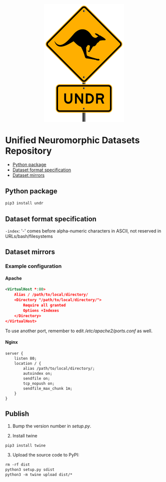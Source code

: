 <p align="center">
    <img src="https://raw.githubusercontent.com/neuromorphicsystems/undr/main/undr.png" width="256">
</p>

# Unified Neuromorphic Datasets Repository

- [Python package](#python-package)
- [Dataset format specification](#dataset-format-specification)
- [Dataset mirrors](#dataset-mirrors)

## Python package

```sh
pip3 install undr
```

## Dataset format specification

`-index`: '-' comes before alpha-numeric characters in ASCII, not reserved in URLs/bash/filesystems

## Dataset mirrors

### Example configuration

#### Apache

```xml
<VirtualHost *:80>
    Alias / /path/to/local/directory/
    <Directory "/path/to/local/directory/">
        Require all granted
        Options +Indexes
    </Directory>
</VirtualHost>
```

To use another port, remember to edit */etc/apache2/ports.conf* as well.

#### Nginx

```nginx
server {
    listen 80;
    location / {
        alias /path/to/local/directory/;
        autoindex on;
        sendfile on;
        tcp_nopush on;
        sendfile_max_chunk 1m;
    }
}
```

## Publish

1. Bump the version number in *setup.py*.

2. Install twine
```
pip3 install twine
```

3. Upload the source code to PyPI:
```
rm -rf dist
python3 setup.py sdist
python3 -m twine upload dist/*
```
